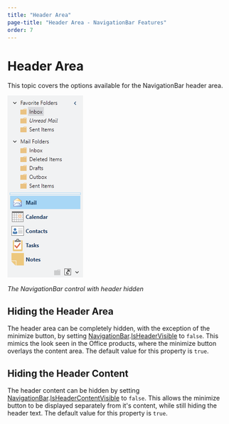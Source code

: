 ```yaml
---
title: "Header Area"
page-title: "Header Area - NavigationBar Features"
order: 7
---
```

# Header Area

This topic covers the options available for the NavigationBar header area.

![Screenshot](../images/navigationbar.png)

*The NavigationBar control with header hidden*

## Hiding the Header Area

The header area can be completely hidden, with the exception of the minimize button, by setting [NavigationBar](xref:@ActiproUIRoot.Controls.Navigation.NavigationBar).[IsHeaderVisible](xref:@ActiproUIRoot.Controls.Navigation.NavigationBar.IsHeaderVisible) to `false`. This mimics the look seen in the Office products, where the minimize button overlays the content area.  The default value for this property is `true`.

## Hiding the Header Content

The header content can be hidden by setting [NavigationBar](xref:@ActiproUIRoot.Controls.Navigation.NavigationBar).[IsHeaderContentVisible](xref:@ActiproUIRoot.Controls.Navigation.NavigationBar.IsHeaderContentVisible) to `false`. This allows the minimize button to be displayed separately from it's content, while still hiding the header text.  The default value for this property is `true`.
